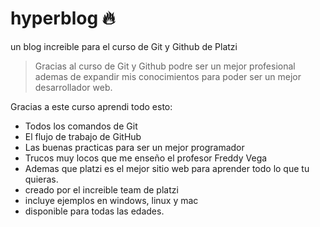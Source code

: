  # hyperblog 🔥
un blog increible para el curso de Git y Github de Platzi
> Gracias al curso de Git y Github podre ser un mejor profesional ademas de expandir mis conocimientos para poder ser un mejor desarrollador web.

Gracias a este curso aprendi todo esto:
* Todos los comandos de Git
* El flujo de trabajo de GitHub
* Las buenas practicas para ser un mejor programador
* Trucos muy locos que me enseño el profesor Freddy Vega
* Ademas que platzi es el mejor sitio web para aprender todo lo que tu quieras.
* creado por el increible team de platzi
* incluye ejemplos en windows, linux y mac
* disponible para todas las edades.
